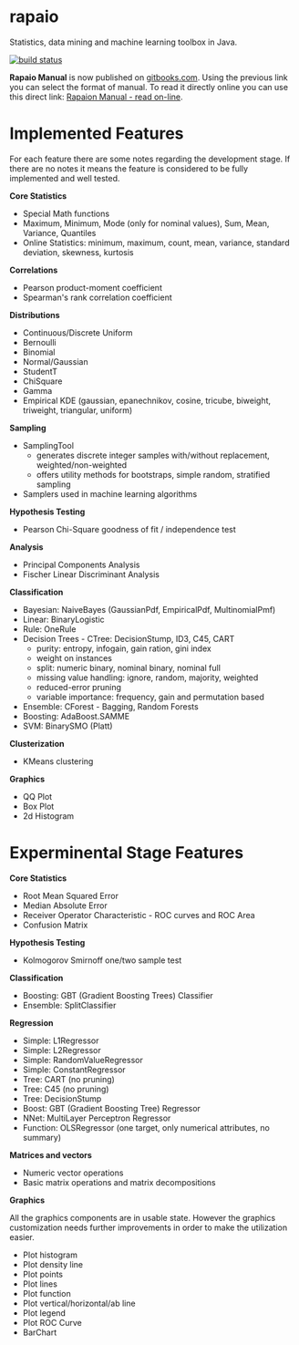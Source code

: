 rapaio
===========
Statistics, data mining and machine learning toolbox in Java.

[![build status](https://travis-ci.org/padreati/rapaio.svg?branch=master)](https://travis-ci.org/padreati/rapaio)


**Rapaio Manual** is now published on [gitbooks.com](https://www.gitbook.com/book/aureliantutuianu/rapaio-manual/details).
Using the previous link you can select the format of manual. To read it directly online you can use this direct link:
[Rapaion Manual - read on-line](https://aureliantutuianu.gitbooks.io/rapaio-manual/content/).


Implemented Features
====================
For each feature there are some
notes regarding the development stage. If there are no notes it means the feature
is considered to be fully implemented and well tested.

**Core Statistics**

* Special Math functions
* Maximum, Minimum, Mode (only for nominal values), Sum, Mean, Variance, Quantiles
* Online Statistics: minimum, maximum, count, mean, variance, standard deviation, skewness, kurtosis

**Correlations**

* Pearson product-moment coefficient
* Spearman's rank correlation coefficient

**Distributions**

* Continuous/Discrete Uniform
* Bernoulli
* Binomial
* Normal/Gaussian
* StudentT
* ChiSquare
* Gamma
* Empirical KDE (gaussian, epanechnikov, cosine, tricube, biweight, triweight, triangular, uniform)

**Sampling**

* SamplingTool
    * generates discrete integer samples with/without replacement, weighted/non-weighted
    * offers utility methods for bootstraps, simple random, stratified sampling
* Samplers used in machine learning algorithms

**Hypothesis Testing**

* Pearson Chi-Square goodness of fit / independence test

**Analysis**

* Principal Components Analysis
* Fischer Linear Discriminant Analysis

**Classification**

* Bayesian: NaiveBayes (GaussianPdf, EmpiricalPdf, MultinomialPmf)
* Linear: BinaryLogistic
* Rule: OneRule
* Decision Trees - CTree: DecisionStump, ID3, C45, CART
  * purity: entropy, infogain, gain ration, gini index
  * weight on instances
  * split: numeric binary, nominal binary, nominal full
  * missing value handling: ignore, random, majority, weighted
  * reduced-error pruning
  * variable importance: frequency, gain and permutation based
* Ensemble: CForest - Bagging, Random Forests
* Boosting: AdaBoost.SAMME
* SVM: BinarySMO (Platt)

**Clusterization**

* KMeans clustering

**Graphics**

* QQ Plot
* Box Plot
* 2d Histogram


Experminental Stage Features
============================

**Core Statistics**

* Root Mean Squared Error
* Median Absolute Error
* Receiver Operator Characteristic - ROC curves and ROC Area
* Confusion Matrix

**Hypothesis Testing**

* Kolmogorov Smirnoff one/two sample test


**Classification**

* Boosting: GBT (Gradient Boosting Trees) Classifier
* Ensemble: SplitClassifier

**Regression**

* Simple: L1Regressor
* Simple: L2Regressor
* Simple: RandomValueRegressor
* Simple: ConstantRegressor
* Tree: CART (no pruning)
* Tree: C45 (no pruning)
* Tree: DecisionStump
* Boost: GBT (Gradient Boosting Tree) Regressor
* NNet: MultiLayer Perceptron Regressor
* Function: OLSRegressor (one target, only numerical attributes, no summary)

**Matrices and vectors**

* Numeric vector operations
* Basic matrix operations and matrix decompositions

**Graphics**

All the graphics components are in usable state. However the graphics customization needs
further improvements in order to make the utilization easier.

* Plot histogram
* Plot density line
* Plot points
* Plot lines
* Plot function
* Plot vertical/horizontal/ab line
* Plot legend
* Plot ROC Curve
* BarChart
